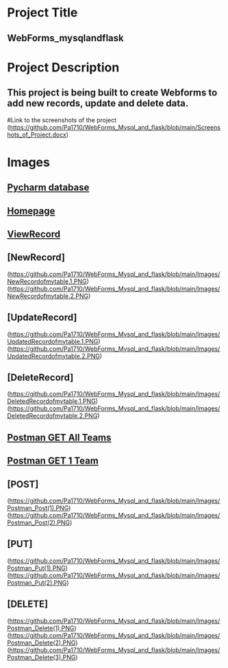# Project Title
## WebForms_mysqlandflask

# Project Description
## This project is being built to create Webforms to add new records, update and delete data.

#Link to the screenshots of the project 
(https://github.com/Pa1710/WebForms_Mysql_and_flask/blob/main/Screenshots_of_Project.docx)

# Images
## [Pycharm database](https://github.com/Pa1710/WebForms_Mysql_and_flask/blob/main/Images/Pycharm%20database.PNG)
## [Homepage](https://github.com/Pa1710/WebForms_Mysql_and_flask/blob/main/Images/Homepageofmyproject.png)
## [ViewRecord](https://github.com/Pa1710/WebForms_Mysql_and_flask/blob/main/Images/ViewOfRecord.PNG)
## [NewRecord]
(https://github.com/Pa1710/WebForms_Mysql_and_flask/blob/main/Images/NewRecordofmytable.1.PNG)
(https://github.com/Pa1710/WebForms_Mysql_and_flask/blob/main/Images/NewRecordofmytable.2.PNG)
## [UpdateRecord]
(https://github.com/Pa1710/WebForms_Mysql_and_flask/blob/main/Images/UpdatedRecordofmytable.1.PNG)
(https://github.com/Pa1710/WebForms_Mysql_and_flask/blob/main/Images/UpdatedRecordofmytable.2.PNG)
## [DeleteRecord]
(https://github.com/Pa1710/WebForms_Mysql_and_flask/blob/main/Images/DeletedRecordofmytable.1.PNG)
(https://github.com/Pa1710/WebForms_Mysql_and_flask/blob/main/Images/DeletedRecordofmytable.2.PNG)
## [Postman GET All Teams](https://github.com/Pa1710/WebForms_Mysql_and_flask/blob/main/Images/Postman_ViewAll.PNG)
## [Postman GET 1 Team](https://github.com/Pa1710/WebForms_Mysql_and_flask/blob/main/Images/Postman_Get2.PNG)
## [POST] 
(https://github.com/Pa1710/WebForms_Mysql_and_flask/blob/main/Images/Postman_Post(1).PNG)
(https://github.com/Pa1710/WebForms_Mysql_and_flask/blob/main/Images/Postman_Post(2).PNG)
## [PUT] 
(https://github.com/Pa1710/WebForms_Mysql_and_flask/blob/main/Images/Postman_Put(1).PNG)
(https://github.com/Pa1710/WebForms_Mysql_and_flask/blob/main/Images/Postman_Put(2).PNG)
## [DELETE] 
(https://github.com/Pa1710/WebForms_Mysql_and_flask/blob/main/Images/Postman_Delete(1).PNG)
(https://github.com/Pa1710/WebForms_Mysql_and_flask/blob/main/Images/Postman_Delete(2).PNG)
(https://github.com/Pa1710/WebForms_Mysql_and_flask/blob/main/Images/Postman_Delete(3).PNG)

